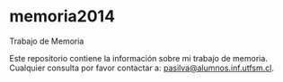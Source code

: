 memoria2014
===========

Trabajo de Memoria

Este repositorio contiene la información sobre mi trabajo de memoria. Cualquier consulta por favor contactar a: pasilva@alumnos.inf.utfsm.cl.
